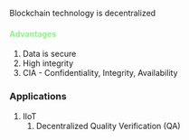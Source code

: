 Blockchain technology is decentralized 
#### <font style="color:lightgreen">Advantages</font>
1. Data is secure
2. High integrity
3. CIA - Confidentiality, Integrity, Availability

### Applications
1. IIoT 
	1. Decentralized Quality Verification (QA)